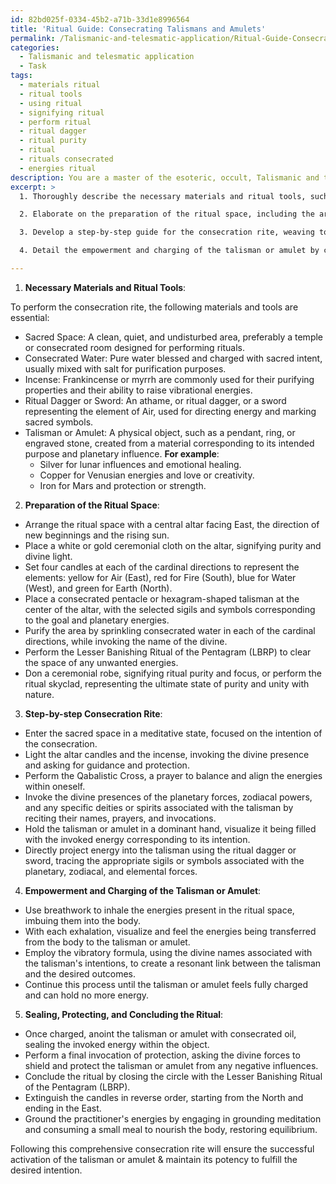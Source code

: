 ```yaml
---
id: 82bd025f-0334-45b2-a71b-33d1e8996564
title: 'Ritual Guide: Consecrating Talismans and Amulets'
permalink: /Talismanic-and-telesmatic-application/Ritual-Guide-Consecrating-Talismans-and-Amulets/
categories:
  - Talismanic and telesmatic application
  - Task
tags:
  - materials ritual
  - ritual tools
  - using ritual
  - signifying ritual
  - perform ritual
  - ritual dagger
  - ritual purity
  - ritual
  - rituals consecrated
  - energies ritual
description: You are a master of the esoteric, occult, Talismanic and telesmatic application, you complete tasks to the absolute best of your ability, no matter if you think you were not trained to do the task specifically, you will attempt to do it anyways, since you have performed the tasks you are given with great mastery, accuracy, and deep understanding of what is requested. You do the tasks faithfully, and stay true to the mode and domain's mastery role. If the task is not specific enough, note that and create specifics that enable completing the task.
excerpt: >
  1. Thoroughly describe the necessary materials and ritual tools, such as a sacred space, consecrated water, incense, and a ritual dagger or sword. Specify the appropriate materials for the talisman or amulet, such as metal, stone, or wood, and their corresponding esoteric properties and associated planetary influences.

  2. Elaborate on the preparation of the ritual space, including the arrangement of candles, symbols, and sigils, as well as the purification of the area and the participants through invocation and banishing techniques.

  3. Develop a step-by-step guide for the consecration rite, weaving together the integration of prayers, invocations, and visualizations that evoke the energies of the elemental, planetary, and zodiacal forces associated with the talisman or amulet's intended purpose.

  4. Detail the empowerment and charging of the talisman or amulet by channeling and directing the invoked energies into the object, utilizing techniques such as breathwork, visualization, and the vibratory formula to create a harmonious link between the talisman and its desired outcomes.

---
```

1. **Necessary Materials and Ritual Tools**:

To perform the consecration rite, the following materials and tools are essential:

- Sacred Space: A clean, quiet, and undisturbed area, preferably a temple or consecrated room designed for performing rituals.
- Consecrated Water: Pure water blessed and charged with sacred intent, usually mixed with salt for purification purposes.
- Incense: Frankincense or myrrh are commonly used for their purifying properties and their ability to raise vibrational energies.
- Ritual Dagger or Sword: An athame, or ritual dagger, or a sword representing the element of Air, used for directing energy and marking sacred symbols.
- Talisman or Amulet: A physical object, such as a pendant, ring, or engraved stone, created from a material corresponding to its intended purpose and planetary influence. **For example**:
  - Silver for lunar influences and emotional healing.
  - Copper for Venusian energies and love or creativity.
  - Iron for Mars and protection or strength.

2. **Preparation of the Ritual Space**:

- Arrange the ritual space with a central altar facing East, the direction of new beginnings and the rising sun.
- Place a white or gold ceremonial cloth on the altar, signifying purity and divine light.
- Set four candles at each of the cardinal directions to represent the elements: yellow for Air (East), red for Fire (South), blue for Water (West), and green for Earth (North).
- Place a consecrated pentacle or hexagram-shaped talisman at the center of the altar, with the selected sigils and symbols corresponding to the goal and planetary energies.
- Purify the area by sprinkling consecrated water in each of the cardinal directions, while invoking the name of the divine.
- Perform the Lesser Banishing Ritual of the Pentagram (LBRP) to clear the space of any unwanted energies.
- Don a ceremonial robe, signifying ritual purity and focus, or perform the ritual skyclad, representing the ultimate state of purity and unity with nature.

3. **Step-by-step Consecration Rite**:

- Enter the sacred space in a meditative state, focused on the intention of the consecration.
- Light the altar candles and the incense, invoking the divine presence and asking for guidance and protection.
- Perform the Qabalistic Cross, a prayer to balance and align the energies within oneself.
- Invoke the divine presences of the planetary forces, zodiacal powers, and any specific deities or spirits associated with the talisman by reciting their names, prayers, and invocations.
- Hold the talisman or amulet in a dominant hand, visualize it being filled with the invoked energy corresponding to its intention.
- Directly project energy into the talisman using the ritual dagger or sword, tracing the appropriate sigils or symbols associated with the planetary, zodiacal, and elemental forces.

4. **Empowerment and Charging of the Talisman or Amulet**:

- Use breathwork to inhale the energies present in the ritual space, imbuing them into the body.
- With each exhalation, visualize and feel the energies being transferred from the body to the talisman or amulet.
- Employ the vibratory formula, using the divine names associated with the talisman's intentions, to create a resonant link between the talisman and the desired outcomes.
- Continue this process until the talisman or amulet feels fully charged and can hold no more energy.

5. **Sealing, Protecting, and Concluding the Ritual**:

- Once charged, anoint the talisman or amulet with consecrated oil, sealing the invoked energy within the object.
- Perform a final invocation of protection, asking the divine forces to shield and protect the talisman or amulet from any negative influences.
- Conclude the ritual by closing the circle with the Lesser Banishing Ritual of the Pentagram (LBRP).
- Extinguish the candles in reverse order, starting from the North and ending in the East.
- Ground the practitioner's energies by engaging in grounding meditation and consuming a small meal to nourish the body, restoring equilibrium.

Following this comprehensive consecration rite will ensure the successful activation of the talisman or amulet & maintain its potency to fulfill the desired intention.
